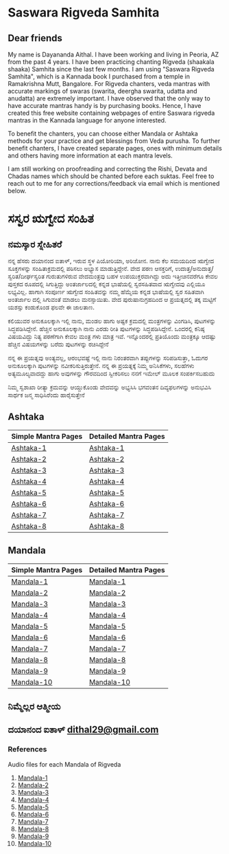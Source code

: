 # Saswara Rigveda Samhita
## Dear friends
My name is Dayananda Aithal. I have been working and living in Peoria, AZ from the past 4 years. I have been practicing chanting Rigveda (shaakala shaaka) Samhita since the last few months.  I am using "Saswara Rigveda Samhita", which is a Kannada book I purchased from a temple in Ramakrishna Mutt, Bangalore. For Rigveda chanters, veda mantras with accurate markings of swaras (swarita, deergha swarita, udatta and anudatta) are extremely important. I have observed that the only way to have accurate mantras handy is by purchasing books. Hence, I have created this free website containing webpages of entire Saswara rigveda mantras in the Kannada language for anyone interested.

To benefit the chanters, you can choose either Mandala or Ashtaka methods for your practice and get blessings from Veda purusha. To further benefit chanters, I have created separate pages, ones with minimum details and others having more information at each mantra levels.

I am still working on proofreading and correcting the Rishi, Devata and Chadas names which should be chanted before each suktas. Feel free to reach out to me for any corrections/feedback via email which is mentioned below.

# ಸಸ್ವರ ಋಗ್ವೇದ ಸಂಹಿತ 
## ನಮಸ್ಕಾರ ಸ್ನೇಹಿತರೆ
ನನ್ನ ಹೆಸರು ದಯಾನಂದ ಐತಾಳ್, ಇರುವ ಸ್ಥಳ ಪಿಯೋರಿಯಾ, ಅರಿಜೋನ. ನಾನು ಕೆಲ ಸಮಯದಿಂದ ಋಗ್ವೇದ ಸೂಕ್ತಗಳನ್ನು ಸಂಹಿತಾಕ್ರಮದಲ್ಲಿ ಪಠಿಸಲು ಅಭ್ಯಾಸ ಮಾಡುತ್ತಿದ್ದೇನೆ.  ವೇದ ಪಠಣ ಆಸಕ್ತರಿಗೆ, ಉದಾತ್ತ/ಅನುದಾತ್ತ/ಸ್ವರಿತ/ದೀರ್ಘಸ್ವರಿತ ಗುರುತುಗಳಿರುವ ವೇದಮಂತ್ರವು ಬಹಳ ಉಪಯುಕ್ತರವಾಗಿದ್ದು ಅದು ಇತ್ತೀಚಿನವರೆಗೂ ಕೇವಲ ಪುಸ್ತಕದ ರೂಪದಲ್ಲಿ ಸಿಗುತ್ತಿದ್ದು ಅಂತರ್ಜಾಲದಲ್ಲಿ ಕನ್ನಡ ಭಾಷೆಯಲ್ಲಿ ಸ್ವರಸಹಿತವಾದ ಋಗ್ವೇದವು ಎಲ್ಲಿಯೂ ಲಭ್ಯವಿಲ್ಲ. ಹಾಗಾಗಿ ಸಂಪೂರ್ಣ ಋಗ್ವೇದ ಸಂಹಿತವನ್ನು ನಮ್ಮ ಹೆಮ್ಮೆಯ ಕನ್ನಡ ಭಾಷೆಯಲ್ಲಿ ಸ್ವರ ಸಹಿತವಾಗಿ ಅಂತರ್ಜಾಲ ದಲ್ಲಿ ಸಿಗುವಂತೆ ಮಾಡಲು ಮನಸ್ಸಾಯಿತು. ವೇದ ಪುರುಷಾನುಗ್ರಹದಿಂದ ಆ ಪ್ರಯತ್ನದಲ್ಲಿ ತಕ್ಕ ಮಟ್ಟಿಗೆ ಯಶಸ್ಸು ಕಂಡುಕೊಂಡ ಫಲವೇ ಈ ಜಾಲತಾಣ.

ಕಲಿಯುವರ ಅನುಕೂಲಕ್ಕಾಗಿ ಇಲ್ಲಿ ನಾನು, ಮಂಡಲ ಹಾಗು ಅಷ್ಟಕ ಕ್ರಮದಲ್ಲಿ ಮಂತ್ರಗಳನ್ನು ವಿಂಗಡಿಸಿ, ಪುಟಗಳನ್ನು ಸಿದ್ಧಪಡಿಸಿದ್ದೇನೆ. ಹೆಚ್ಚಿನ ಅನುಕೂಲಕ್ಕಾಗಿ ನಾನು ಎರಡು ರೀತಿ ಪುಟಗಳನ್ನು ಸಿದ್ಧಪಡಿಸಿದ್ದೇನೆ. ಒಂದರಲ್ಲಿ ಕನಿಷ್ಠ ವಿಷಯವಿದ್ದು ನಿತ್ಯ ಪಠಣೆಗಾಗಿ ಕೇವಲ ಮಂತ್ರ ಗಳು ಮಾತ್ರ ಇವೆ. ಇನ್ನೊಂದರಲ್ಲಿ ಪ್ರತಿಯೊಂದು ಮಂತ್ರಕ್ಕೂ ಆದಷ್ಟು ಹೆಚ್ಚಿನ ವಿಷಯಗಳನ್ನು ಬರೆದು ಪುಟಗಳನ್ನು ರಚಿಸಿದ್ದೇನೆ

ನನ್ನ ಈ ಪ್ರಯತ್ನವು ಅಂತ್ಯವಲ್ಲ, ಆರಂಭವಷ್ಟೆ ಇಲ್ಲಿ ನಾನು ನಿರಂತರವಾಗಿ ತಪ್ಪುಗಳನ್ನು ಸರಿಪಡಿಸುತ್ತಾ,  ಓದುಗರ ಅನುಕೂಲಕ್ಕಾಗಿ ಪುಟಗಳನ್ನು ನವೀಕರಿಸುತ್ತಿರುತ್ತೇನೆ. ನನ್ನ ಈ ಪ್ರಯತ್ನಕ್ಕೆ ನಿಮ್ಮ ಅನಿಸಿಕೆಗಳು, ಸಲಹೆಗಳು ಅತ್ಯಮೂಲ್ಯವಾದದ್ದು ಹಾಗು ಅವುಗಳನ್ನು ಗೌರವದಿಂದ ಸ್ವೀಕರಿಸಲು ನನಗೆ ಇಮೇಲ್ ಮೂಲಕ ಸಂಪರ್ಕಿಸಬಹುದು

ನಿಮ್ಮ ಸ್ವಶಾಖಾ ರೀತ್ಯಾ ಕ್ರಮವನ್ನು ಆಯ್ದುಕೊಂಡು ವೇದವನ್ನು ಅಭ್ಯಸಿಸಿ ಭಗವಂತನ ದಿವ್ಯಫಲಗಳನ್ನು ಅನುಭವಿಸಿ ಸಾರ್ಥಕ ಜನ್ಮ ಸಾಧಿಸಿರೆಂದು ಹಾರೈಸುತ್ತೇನೆ

## Ashtaka

| Simple  Mantra Pages      | Detailed Mantra Pages |
| ----------- | ----------- |
| [Ashtaka-1](Kannada/Ashtaka/Ashtaka-1-kannada(Simple).html) | [Ashtaka-1](Kannada/Ashtaka/Ashtaka-1-kannada(Detail).html) |
| [Ashtaka-2](Kannada/Ashtaka/Ashtaka-2-kannada(Simple).html) | [Ashtaka-2](Kannada/Ashtaka/Ashtaka-2-kannada(Detail).html) |
| [Ashtaka-3](Kannada/Ashtaka/Ashtaka-3-kannada(Simple).html) | [Ashtaka-3](Kannada/Ashtaka/Ashtaka-3-kannada(Detail).html) |
| [Ashtaka-4](Kannada/Ashtaka/Ashtaka-4-kannada(Simple).html) | [Ashtaka-4](Kannada/Ashtaka/Ashtaka-4-kannada(Detail).html) |
| [Ashtaka-5](Kannada/Ashtaka/Ashtaka-5-kannada(Simple).html) | [Ashtaka-5](Kannada/Ashtaka/Ashtaka-5-kannada(Detail).html) |
| [Ashtaka-6](Kannada/Ashtaka/Ashtaka-6-kannada(Simple).html) | [Ashtaka-6](Kannada/Ashtaka/Ashtaka-6-kannada(Detail).html) |
| [Ashtaka-7](Kannada/Ashtaka/Ashtaka-7-kannada(Simple).html) | [Ashtaka-7](Kannada/Ashtaka/Ashtaka-7-kannada(Detail).html) |
| [Ashtaka-8](Kannada/Ashtaka/Ashtaka-8-kannada(Simple).html) | [Ashtaka-8](Kannada/Ashtaka/Ashtaka-8-kannada(Detail).html) |

## Mandala

| Simple  Mantra Pages      | Detailed Mantra Pages |
| ----------- | ----------- |
| [Mandala-1](Kannada/Mandala/Mandala-1-kannada(Simple).html) | [Mandala-1](Kannada/Mandala/Mandala-1-kannada(Detail).html) |
| [Mandala-2](Kannada/Mandala/Mandala-2-kannada(Simple).html) | [Mandala-2](Kannada/Mandala/Mandala-2-kannada(Detail).html) |
| [Mandala-3](Kannada/Mandala/Mandala-3-kannada(Simple).html) | [Mandala-3](Kannada/Mandala/Mandala-3-kannada(Detail).html) |
| [Mandala-4](Kannada/Mandala/Mandala-4-kannada(Simple).html) | [Mandala-4](Kannada/Mandala/Mandala-4-kannada(Detail).html) |
| [Mandala-5](Kannada/Mandala/Mandala-5-kannada(Simple).html) | [Mandala-5](Kannada/Mandala/Mandala-5-kannada(Detail).html) |
| [Mandala-6](Kannada/Mandala/Mandala-6-kannada(Simple).html) | [Mandala-6](Kannada/Mandala/Mandala-6-kannada(Detail).html) |
| [Mandala-7](Kannada/Mandala/Mandala-7-kannada(Simple).html) | [Mandala-7](Kannada/Mandala/Mandala-7-kannada(Detail).html) |
| [Mandala-8](Kannada/Mandala/Mandala-8-kannada(Simple).html) | [Mandala-8](Kannada/Mandala/Mandala-8-kannada(Detail).html) |
| [Mandala-9](Kannada/Mandala/Mandala-9-kannada(Simple).html) | [Mandala-9](Kannada/Mandala/Mandala-9-kannada(Detail).html) |
| [Mandala-10](Kannada/Mandala/Mandala-10-kannada(Simple).html) | [Mandala-10](Kannada/Mandala/Mandala-10-kannada(Detail).html) |

## ನಿಮ್ಮೆಲ್ಲರ ಆತ್ಮೀಯ 
## ದಯಾನಂದ ಐತಾಳ್  <dithal29@gmail.com>

### References
Audio files for each Mandala of Rigveda
1. [Mandala-1](https://www.aurobindo.ru/workings/matherials/rigveda/audio_01.htm)
2. [Mandala-2](https://www.aurobindo.ru/workings/matherials/rigveda/audio_02.htm)
3. [Mandala-3](https://www.aurobindo.ru/workings/matherials/rigveda/audio_03.htm)
4. [Mandala-4](https://www.aurobindo.ru/workings/matherials/rigveda/audio_04.htm)
5. [Mandala-5](https://www.aurobindo.ru/workings/matherials/rigveda/audio_05.htm)
6. [Mandala-6](https://www.aurobindo.ru/workings/matherials/rigveda/audio_06.htm)
7. [Mandala-7](https://www.aurobindo.ru/workings/matherials/rigveda/audio_07.htm)
8. [Mandala-8](https://www.aurobindo.ru/workings/matherials/rigveda/audio_08.htm)
9. [Mandala-9](https://www.aurobindo.ru/workings/matherials/rigveda/audio_09.htm)
10. [Mandala-10](https://www.aurobindo.ru/workings/matherials/rigveda/audio_10.htm)